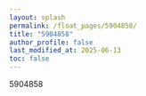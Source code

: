 ```yaml
---
layout: splash
permalink: /float_pages/5904858/
title: "5904858"
author_profile: false
last_modified_at: 2025-06-13
toc: false
---
```

 
5904858

